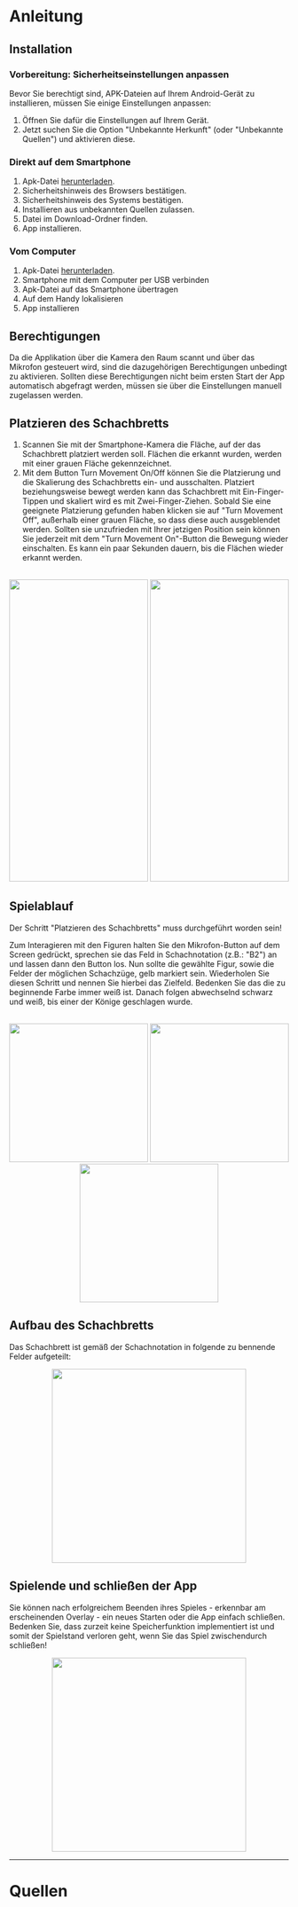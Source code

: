 # Anleitung
## Installation 

### Vorbereitung: Sicherheitseinstellungen anpassen

Bevor Sie berechtigt sind, APK-Dateien auf Ihrem Android-Gerät zu installieren, müssen Sie einige Einstellungen anpassen:

1. Öffnen Sie dafür die Einstellungen auf Ihrem Gerät.
2. Jetzt suchen Sie die Option "Unbekannte Herkunft" (oder "Unbekannte Quellen") und aktivieren diese. 


### Direkt auf dem Smartphone 
1. Apk-Datei [herunterladen](https://github.com/AdrianRisch/EIS-Mate/releases/download/v1.0/EisMateV1.0.apk).
2. Sicherheitshinweis des Browsers bestätigen.
3. Sicherheitshinweis des Systems bestätigen.
4. Installieren aus unbekannten Quellen zulassen.
5. Datei im Download-Ordner finden.
6. App installieren.

### Vom Computer
1. Apk-Datei [herunterladen](https://github.com/AdrianRisch/EIS-Mate/releases/download/v1.0/EisMateV1.0.apk).
2. Smartphone mit dem Computer per USB verbinden
3. Apk-Datei auf das Smartphone übertragen 
4. Auf dem Handy lokalisieren 
5. App installieren

## Berechtigungen

Da die Applikation über die Kamera den Raum scannt und über das Mikrofon gesteuert wird, sind die dazugehörigen Berechtigungen unbedingt zu aktivieren.
Sollten diese Berechtigungen nicht beim ersten Start der App automatisch abgefragt werden, müssen sie über die Einstellungen manuell zugelassen werden.

## Platzieren des Schachbretts 

1. Scannen Sie mit der Smartphone-Kamera die Fläche, auf der das Schachbrett platziert werden soll. Flächen die erkannt wurden, werden mit einer grauen Fläche gekennzeichnet.
2. Mit dem Button Turn Movement On/Off können Sie die Platzierung und die Skalierung des Schachbretts ein- und ausschalten. Platziert beziehungsweise bewegt werden kann das Schachbrett mit Ein-Finger-Tippen und skaliert wird es mit Zwei-Finger-Ziehen. Sobald Sie eine geeignete Platzierung gefunden haben klicken sie auf "Turn Movement Off", außerhalb einer grauen Fläche, so dass diese auch ausgeblendet werden. Sollten sie unzufrieden mit Ihrer jetzigen Position sein können Sie jederzeit mit dem "Turn Movement On"-Button die Bewegung wieder einschalten. Es kann ein paar Sekunden dauern, bis die Flächen wieder erkannt werden.
<br><br>
<p align="center">
  <img src="https://user-images.githubusercontent.com/50317883/123965686-fbfdff80-d9b4-11eb-8a9a-4fa89d0b735b.gif" width="250" height=" 545"/>
  <img src="https://user-images.githubusercontent.com/50317883/123960927-24372f80-d9b0-11eb-8b8c-102ea70aaa36.png" width="250" height=" 545"/>
</p>

## Spielablauf

Der Schritt "Platzieren des Schachbretts" muss durchgeführt worden sein!

Zum Interagieren mit den Figuren halten Sie den Mikrofon-Button auf dem Screen gedrückt, sprechen sie das Feld in Schachnotation (z.B.: "B2") an und lassen dann den Button los. Nun sollte die gewählte Figur, sowie die Felder der möglichen Schachzüge, gelb markiert sein. Wiederholen Sie diesen Schritt und nennen Sie hierbei das Zielfeld. Bedenken Sie das die zu beginnende Farbe immer weiß ist. Danach folgen abwechselnd schwarz und weiß, bis einer der Könige geschlagen wurde.
<br><br>
<p align="center">
 <img src="https://user-images.githubusercontent.com/50317883/123961244-6eb8ac00-d9b0-11eb-873e-4a71922a1077.png" width="250"/>
 <img src="https://user-images.githubusercontent.com/50317883/123961272-75472380-d9b0-11eb-870a-90cdd77f5ac5.png" width="250"/>
 <img src="https://user-images.githubusercontent.com/50317883/123961292-7aa46e00-d9b0-11eb-99b4-a4e330bb9832.png" width="250"/>
</p>


## Aufbau des Schachbretts

Das Schachbrett ist gemäß der Schachnotation in folgende zu bennende Felder aufgeteilt:
<p align="center">
  <img src="https://user-images.githubusercontent.com/50317883/123959792-d8d05180-d9ae-11eb-8708-87cd23b2ddf1.png" width="350"/>
</p>


## Spielende und schließen der App
Sie können nach erfolgreichem Beenden ihres Spieles - erkennbar am erscheinenden Overlay - ein neues Starten oder die App einfach schließen.
Bedenken Sie, dass zurzeit keine Speicherfunktion implementiert ist und somit der Spielstand verloren geht, wenn Sie das Spiel zwischendurch schließen!

<p align="center">
  <img src="https://user-images.githubusercontent.com/50317883/123966070-56975b80-d9b5-11eb-90bb-96d69f87b423.png" width="350"/>
</p>


---
# Quellen
